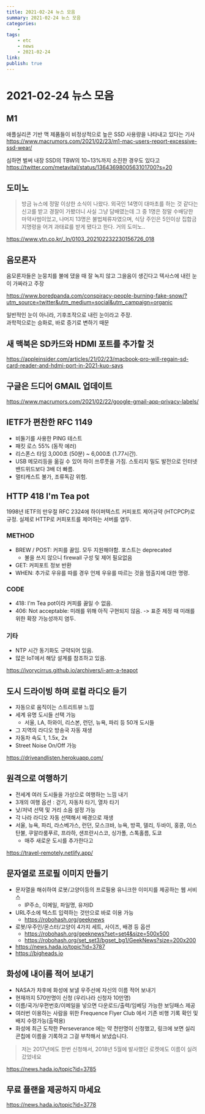 ```yaml
---
title: 2021-02-24 뉴스 모음
summary: 2021-02-24 뉴스 모음
categories:
    - 
tags:
    - etc
    - news
    - 2021-02-24
link: 
publish: true
---
```


# 2021-02-24 뉴스 모음

## M1

애플실리콘 기반 맥 제품들이 비정상적으로 높은 SSD 사용량을 나타내고 있다는 기사  
<https://www.macrumors.com/2021/02/23/m1-mac-users-report-excessive-ssd-wear/>

심하면 벌써 내장 SSD의 TBW의 10~13%까지 소진한 경우도 있다고  
<https://twitter.com/metavital/status/1364369800563101700?s=20>

## 도미노

> 방금 뉴스에 정말 이상한 소식이 나왔다. 외국인 14명이 대마초를 하는 것 같다는 신고를 받고 경찰이 가봤더니 사실 그냥 담배였는데 그 중 1명은 정말 수배당한 마약사범이었고, 나머지 13명은 불법체류자였으며, 식당 주인은 5인이상 집합금지명령을 어겨 과태료를 받게 됐다고 한다. 거의 도미노..

<https://www.ytn.co.kr/_ln/0103_202102232230156726_018>

## 음모론자

음모론자들은 눈뭉치를 불에 댔을 때 잘 녹지 않고 그을음이 생긴다고 텍사스에 내린 눈이 가짜라고 주장

<https://www.boredpanda.com/conspiracy-people-burning-fake-snow/?utm_source=twitter&utm_medium=social&utm_campaign=organic>

일반적인 눈이 아니라, 기후조작으로 내린 눈이라고 주장.  
과학적으로는 승화로, 바로 증기로 변하기 때문

## 새 맥북은 SD카드와 HDMI 포트를 추가할 것

<https://appleinsider.com/articles/21/02/23/macbook-pro-will-regain-sd-card-reader-and-hdmi-port-in-2021-kuo-says>

## 구글은 드디어 GMAIL 업데이트

<https://www.macrumors.com/2021/02/22/google-gmail-app-privacy-labels/>

## IETF가 편찬한 RFC 1149

- 비둘기를 사용한 PING 테스트
- 패킷 로스 55% (동작 에러)
- 리스폰스 타임 3,000초 (50분) ~ 6,000초 (1.77시간).
- USB 메모리등을 옮길 수 있어 하이 쓰루풋을 가짐. 스토리지 밀도 발전으로 인터넷 밴드위드보다 3배 더 빠름.
- 멀티캐스트 불가, 조류독감 위험.

## HTTP 418 I'm Tea pot

1998년 IETF의 만우절 RFC 2324에 하이퍼텍스트 커피포트 제어규약 (HTCPCP)로 규정. 실제로 HTTP로 커피포트를 제어하는 서버를 염두.

### METHOD

- BREW / POST: 커피를 끓임. 모두 지원해야함. 포스트는 deprecated
  - 불을 쓰지 않으니 firewall 구성 및 제어 필요없음
- GET: 커피포트 정보 반환
- WHEN: 추가로 우유를 따를 경우 언제 우유를 따르는 것을 멈출지에 대한 명령.

### CODE

- 418: I'm Tea pot이라 커피를 끓일 수 없음.
- 406: Not acceptable: 미래를 위해 아직 구현되지 않음. -> 표준 제정 때 미래를 위한 확장 가능성까지 염두.

### 기타

- NTP 시간 동기화도 규약되어 있음.
- 많은 IoT에서 해당 설계를 참조하고 있음.

<https://ivorycirrus.github.io/archivers/i-am-a-teapot>

## 도시 드라이빙 하며 로컬 라디오 듣기

- 자동으로 움직이는 스트리트뷰 느낌
- 세계 유명 도시들 선택 가능
  - 서울, LA, 하와이, 리스본, 런던, 뉴욕, 파리 등 50개 도시들
- 그 지역의 라디오 방송국 자동 재생
- 자동차 속도 1, 1.5x, 2x
- Street Noise On/Off 가능

<https://driveandlisten.herokuapp.com/>

## 원격으로 여행하기

- 전세계 여러 도시들을 가상으로 여행하는 느낌 내기
- 3개의 여행 옵션 : 걷기, 자동차 타기, 열차 타기
- 낮/저녁 선택 및 거리 소음 설정 가능
- 각 나라 라디오 자동 선택해서 배경으로 재생
- 서울, 뉴욕, 파리, 라스베가스, 런던, 모스크바, 뉴욕, 방콕, 델리, 두바이, 홍콩, 이스탄불, 쿠알라룸푸르, 프라하, 샌프란시스코, 싱가폴, 스톡홀름, 도쿄
  - 매주 새로운 도시를 추가한다고

<https://travel-remotely.netlify.app/>

## 문자열로 프로필 이미지 만들기

- 문자열을 해쉬하여 로봇/고양이등의 프로필용 유니크한 이미지를 제공하는 웹 서비스
  - IP주소, 이메일, 파일명, 유저ID
- URL주소에 텍스트 입력하는 것만으로 바로 이용 가능
  - <https://robohash.org/geeknews>
- 로봇/우주인/몬스터/고양이 4가지 세트, 사이즈, 배경 등 옵션
  - <https://robohash.org/geeknews?set=set4&size=500x500>
  - <https://robohash.org/set_set3/bgset_bg1/GeekNews?size=200x200>
- <https://news.hada.io/topic?id=3787>
- <https://bigheads.io>

## 화성에 내이름 적어 보내기

- NASA가 차후에 화성에 보낼 우주선에 자신의 이름 적어 보내기
- 현재까지 570만명이 신청 (우리나라 신청자 10만명)
- 이름/국가/우편번호/이메일을 넣으면 다운로드/출력/임베딩 가능한 보딩패스 제공
- 여러번 이용하는 사람을 위한 Frequence Flyer Club 에서 기존 비행 기록 확인 및 배지 수령가능(출력용)
- 화성에 최근 도착한 Perseverance 에는 약 천만명이 신청했고, 링크에 보면 실리콘칩에 이름을 기록하고 그걸 부착해서 보냈습니다.

> 저는 2017년에도 한번 신청해서, 2018년 5월에 발사했던 로켓에도 이름이 실려갔었네요

<https://news.hada.io/topic?id=3785>

## 무료 플랜을 제공하지 마세요

<https://news.hada.io/topic?id=3778>
